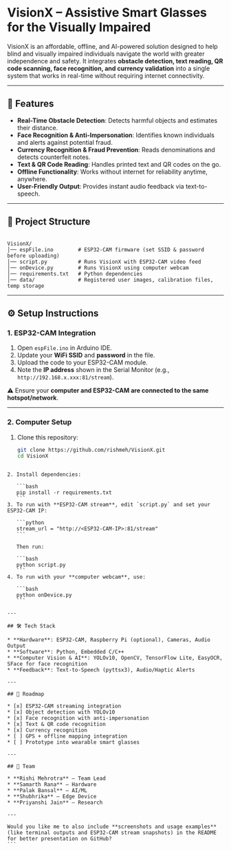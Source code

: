 # VisionX – Assistive Smart Glasses for the Visually Impaired  

VisionX is an affordable, offline, and AI-powered solution designed to help blind and visually impaired individuals navigate the world with greater independence and safety. It integrates **obstacle detection, text reading, QR code scanning, face recognition, and currency validation** into a single system that works in real-time without requiring internet connectivity.  

---

## 🚀 Features
- **Real-Time Obstacle Detection**: Detects harmful objects and estimates their distance.  
- **Face Recognition & Anti-Impersonation**: Identifies known individuals and alerts against potential fraud.  
- **Currency Recognition & Fraud Prevention**: Reads denominations and detects counterfeit notes.  
- **Text & QR Code Reading**: Handles printed text and QR codes on the go.  
- **Offline Functionality**: Works without internet for reliability anytime, anywhere.  
- **User-Friendly Output**: Provides instant audio feedback via text-to-speech.  

---

## 📂 Project Structure
```

VisionX/
│── espFile.ino        # ESP32-CAM firmware (set SSID & password before uploading)
│── script.py          # Runs VisionX with ESP32-CAM video feed
│── onDevice.py        # Runs VisionX using computer webcam
│── requirements.txt   # Python dependencies
│── data/              # Registered user images, calibration files, temp storage

````

---

## ⚙️ Setup Instructions

### 1. ESP32-CAM Integration
1. Open `espFile.ino` in Arduino IDE.  
2. Update your **WiFi SSID** and **password** in the file.  
3. Upload the code to your ESP32-CAM module.  
4. Note the **IP address** shown in the Serial Monitor (e.g., `http://192.168.x.xxx:81/stream`).  

⚠️ Ensure your **computer and ESP32-CAM are connected to the same hotspot/network**.  

---

### 2. Computer Setup
1. Clone this repository:
   ```bash
   git clone https://github.com/rishmeh/VisionX.git
   cd VisionX
````

2. Install dependencies:

   ```bash
   pip install -r requirements.txt
   ```
3. To run with **ESP32-CAM stream**, edit `script.py` and set your ESP32-CAM IP:

   ```python
   stream_url = "http://<ESP32-CAM-IP>:81/stream"
   ```

   Then run:

   ```bash
   python script.py
   ```
4. To run with your **computer webcam**, use:

   ```bash
   python onDevice.py
   ```

---

## 🛠 Tech Stack

* **Hardware**: ESP32-CAM, Raspberry Pi (optional), Cameras, Audio Output
* **Software**: Python, Embedded C/C++
* **Computer Vision & AI**: YOLOv10, OpenCV, TensorFlow Lite, EasyOCR, SFace for face recognition
* **Feedback**: Text-to-Speech (pyttsx3), Audio/Haptic Alerts

---

## 📌 Roadmap

* [x] ESP32-CAM streaming integration
* [x] Object detection with YOLOv10
* [x] Face recognition with anti-impersonation
* [x] Text & QR code recognition
* [x] Currency recognition
* [ ] GPS + offline mapping integration
* [ ] Prototype into wearable smart glasses

---

## 👥 Team

* **Rishi Mehrotra** – Team Lead
* **Samarth Rana** – Hardware
* **Palak Bansal** – AI/ML
* **Shubhrika** – Edge Device
* **Priyanshi Jain** – Research

---

Would you like me to also include **screenshots and usage examples** (like terminal outputs and ESP32-CAM stream snapshots) in the README for better presentation on GitHub?
```
